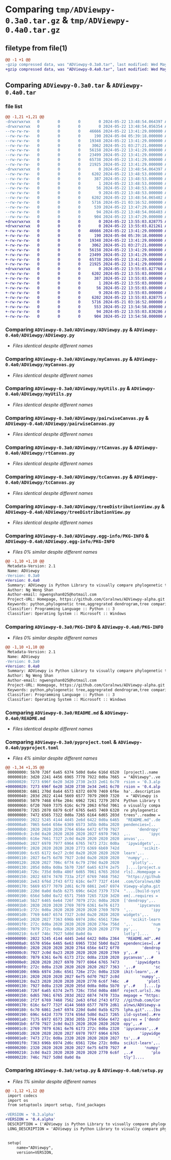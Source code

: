 # Comparing `tmp/ADViewpy-0.3a0.tar.gz` & `tmp/ADViewpy-0.4a0.tar.gz`

## filetype from file(1)

```diff
@@ -1 +1 @@
-gzip compressed data, was "ADViewpy-0.3a0.tar", last modified: Wed May 22 13:48:54 2024, max compression
+gzip compressed data, was "ADViewpy-0.4a0.tar", last modified: Wed May 22 13:55:03 2024, max compression
```

## Comparing `ADViewpy-0.3a0.tar` & `ADViewpy-0.4a0.tar`

### file list

```diff
@@ -1,21 +1,21 @@
-drwxrwxrwx   0        0        0        0 2024-05-22 13:48:54.064397 ADViewpy-0.3a0/
-drwxrwxrwx   0        0        0        0 2024-05-22 13:48:54.056354 ADViewpy-0.3a0/ADViewpy/
--rw-rw-rw-   0        0        0    46666 2024-05-22 13:41:29.000000 ADViewpy-0.3a0/ADViewpy/ADViewpy.py
--rw-rw-rw-   0        0        0      190 2024-05-04 05:39:18.000000 ADViewpy-0.3a0/ADViewpy/__init__.py
--rw-rw-rw-   0        0        0    19348 2024-05-22 13:41:29.000000 ADViewpy-0.3a0/ADViewpy/myCanvas.py
--rw-rw-rw-   0        0        0     3062 2024-05-21 03:27:21.000000 ADViewpy-0.3a0/ADViewpy/myUtils.py
--rw-rw-rw-   0        0        0    56158 2024-05-22 13:41:29.000000 ADViewpy-0.3a0/ADViewpy/pairwiseCanvas.py
--rw-rw-rw-   0        0        0    23499 2024-05-22 13:41:29.000000 ADViewpy-0.3a0/ADViewpy/rtCanvas.py
--rw-rw-rw-   0        0        0    65738 2024-05-22 13:41:29.000000 ADViewpy-0.3a0/ADViewpy/tcCanvas.py
--rw-rw-rw-   0        0        0    21925 2024-05-22 13:41:29.000000 ADViewpy-0.3a0/ADViewpy/treeDistributionView.py
-drwxrwxrwx   0        0        0        0 2024-05-22 13:48:54.064397 ADViewpy-0.3a0/ADViewpy.egg-info/
--rw-rw-rw-   0        0        0     6202 2024-05-22 13:48:53.000000 ADViewpy-0.3a0/ADViewpy.egg-info/PKG-INFO
--rw-rw-rw-   0        0        0      387 2024-05-22 13:48:53.000000 ADViewpy-0.3a0/ADViewpy.egg-info/SOURCES.txt
--rw-rw-rw-   0        0        0        1 2024-05-22 13:48:53.000000 ADViewpy-0.3a0/ADViewpy.egg-info/dependency_links.txt
--rw-rw-rw-   0        0        0       56 2024-05-22 13:48:53.000000 ADViewpy-0.3a0/ADViewpy.egg-info/requires.txt
--rw-rw-rw-   0        0        0        9 2024-05-22 13:48:53.000000 ADViewpy-0.3a0/ADViewpy.egg-info/top_level.txt
--rw-rw-rw-   0        0        0     6202 2024-05-22 13:48:54.065402 ADViewpy-0.3a0/PKG-INFO
--rw-rw-rw-   0        0        0     5716 2024-05-21 03:16:52.000000 ADViewpy-0.3a0/README.md
--rw-rw-rw-   0        0        0      539 2024-05-22 13:47:29.000000 ADViewpy-0.3a0/pyproject.toml
--rw-rw-rw-   0        0        0       94 2024-05-22 13:48:54.066403 ADViewpy-0.3a0/setup.cfg
--rw-rw-rw-   0        0        0      904 2024-05-22 13:47:29.000000 ADViewpy-0.3a0/setup.py
+drwxrwxrwx   0        0        0        0 2024-05-22 13:55:03.828775 ADViewpy-0.4a0/
+drwxrwxrwx   0        0        0        0 2024-05-22 13:55:03.821261 ADViewpy-0.4a0/ADViewpy/
+-rw-rw-rw-   0        0        0    46666 2024-05-22 13:41:29.000000 ADViewpy-0.4a0/ADViewpy/ADViewpy.py
+-rw-rw-rw-   0        0        0      190 2024-05-04 05:39:18.000000 ADViewpy-0.4a0/ADViewpy/__init__.py
+-rw-rw-rw-   0        0        0    19348 2024-05-22 13:41:29.000000 ADViewpy-0.4a0/ADViewpy/myCanvas.py
+-rw-rw-rw-   0        0        0     3062 2024-05-21 03:27:21.000000 ADViewpy-0.4a0/ADViewpy/myUtils.py
+-rw-rw-rw-   0        0        0    56158 2024-05-22 13:41:29.000000 ADViewpy-0.4a0/ADViewpy/pairwiseCanvas.py
+-rw-rw-rw-   0        0        0    23499 2024-05-22 13:41:29.000000 ADViewpy-0.4a0/ADViewpy/rtCanvas.py
+-rw-rw-rw-   0        0        0    65738 2024-05-22 13:41:29.000000 ADViewpy-0.4a0/ADViewpy/tcCanvas.py
+-rw-rw-rw-   0        0        0    21925 2024-05-22 13:41:29.000000 ADViewpy-0.4a0/ADViewpy/treeDistributionView.py
+drwxrwxrwx   0        0        0        0 2024-05-22 13:55:03.827768 ADViewpy-0.4a0/ADViewpy.egg-info/
+-rw-rw-rw-   0        0        0     6202 2024-05-22 13:55:03.000000 ADViewpy-0.4a0/ADViewpy.egg-info/PKG-INFO
+-rw-rw-rw-   0        0        0      387 2024-05-22 13:55:03.000000 ADViewpy-0.4a0/ADViewpy.egg-info/SOURCES.txt
+-rw-rw-rw-   0        0        0        1 2024-05-22 13:55:03.000000 ADViewpy-0.4a0/ADViewpy.egg-info/dependency_links.txt
+-rw-rw-rw-   0        0        0       56 2024-05-22 13:55:03.000000 ADViewpy-0.4a0/ADViewpy.egg-info/requires.txt
+-rw-rw-rw-   0        0        0        9 2024-05-22 13:55:03.000000 ADViewpy-0.4a0/ADViewpy.egg-info/top_level.txt
+-rw-rw-rw-   0        0        0     6202 2024-05-22 13:55:03.828775 ADViewpy-0.4a0/PKG-INFO
+-rw-rw-rw-   0        0        0     5716 2024-05-21 03:16:52.000000 ADViewpy-0.4a0/README.md
+-rw-rw-rw-   0        0        0      553 2024-05-22 13:54:58.000000 ADViewpy-0.4a0/pyproject.toml
+-rw-rw-rw-   0        0        0       94 2024-05-22 13:55:03.830286 ADViewpy-0.4a0/setup.cfg
+-rw-rw-rw-   0        0        0      904 2024-05-22 13:54:58.000000 ADViewpy-0.4a0/setup.py
```

### Comparing `ADViewpy-0.3a0/ADViewpy/ADViewpy.py` & `ADViewpy-0.4a0/ADViewpy/ADViewpy.py`

 * *Files identical despite different names*

### Comparing `ADViewpy-0.3a0/ADViewpy/myCanvas.py` & `ADViewpy-0.4a0/ADViewpy/myCanvas.py`

 * *Files identical despite different names*

### Comparing `ADViewpy-0.3a0/ADViewpy/myUtils.py` & `ADViewpy-0.4a0/ADViewpy/myUtils.py`

 * *Files identical despite different names*

### Comparing `ADViewpy-0.3a0/ADViewpy/pairwiseCanvas.py` & `ADViewpy-0.4a0/ADViewpy/pairwiseCanvas.py`

 * *Files identical despite different names*

### Comparing `ADViewpy-0.3a0/ADViewpy/rtCanvas.py` & `ADViewpy-0.4a0/ADViewpy/rtCanvas.py`

 * *Files identical despite different names*

### Comparing `ADViewpy-0.3a0/ADViewpy/tcCanvas.py` & `ADViewpy-0.4a0/ADViewpy/tcCanvas.py`

 * *Files identical despite different names*

### Comparing `ADViewpy-0.3a0/ADViewpy/treeDistributionView.py` & `ADViewpy-0.4a0/ADViewpy/treeDistributionView.py`

 * *Files identical despite different names*

### Comparing `ADViewpy-0.3a0/ADViewpy.egg-info/PKG-INFO` & `ADViewpy-0.4a0/ADViewpy.egg-info/PKG-INFO`

 * *Files 0% similar despite different names*

```diff
@@ -1,10 +1,10 @@
 Metadata-Version: 2.1
 Name: ADViewpy
-Version: 0.3a0
+Version: 0.4a0
 Summary: ADViewpy is Python Library to visually compare phylogenetic trees
 Author: Ng Weng Shan
 Author-email: ngwengshan025@hotmail.com
 Project-URL: Homepage, https://github.com/Coralnws/ADViewpy-alpha.git
 Keywords: python,phylogenetic tree,aggregrated dendrogram,tree comparison
 Classifier: Programming Language :: Python :: 3
 Classifier: Operating System :: Microsoft :: Windows
```

### Comparing `ADViewpy-0.3a0/PKG-INFO` & `ADViewpy-0.4a0/PKG-INFO`

 * *Files 0% similar despite different names*

```diff
@@ -1,10 +1,10 @@
 Metadata-Version: 2.1
 Name: ADViewpy
-Version: 0.3a0
+Version: 0.4a0
 Summary: ADViewpy is Python Library to visually compare phylogenetic trees
 Author: Ng Weng Shan
 Author-email: ngwengshan025@hotmail.com
 Project-URL: Homepage, https://github.com/Coralnws/ADViewpy-alpha.git
 Keywords: python,phylogenetic tree,aggregrated dendrogram,tree comparison
 Classifier: Programming Language :: Python :: 3
 Classifier: Operating System :: Microsoft :: Windows
```

### Comparing `ADViewpy-0.3a0/README.md` & `ADViewpy-0.4a0/README.md`

 * *Files identical despite different names*

### Comparing `ADViewpy-0.3a0/pyproject.toml` & `ADViewpy-0.4a0/pyproject.toml`

 * *Files 4% similar despite different names*

```diff
@@ -1,34 +1,35 @@
 00000000: 5b70 726f 6a65 6374 5d0d 0a6e 616d 6520  [project]..name 
 00000010: 3d20 2241 4456 6965 7770 7922 0d0a 7665  = "ADViewpy"..ve
-00000020: 7273 696f 6e20 3d20 2730 2e33 2e61 6c70  rsion = '0.3.alp
+00000020: 7273 696f 6e20 3d20 2730 2e34 2e61 6c70  rsion = '0.4.alp
 00000030: 6861 270d 0a64 6573 6372 6970 7469 6f6e  ha'..description
 00000040: 203d 2022 4144 5669 6577 7079 2069 7320   = "ADViewpy is 
 00000050: 5079 7468 6f6e 204c 6962 7261 7279 2074  Python Library t
 00000060: 6f20 7669 7375 616c 6c79 2063 6f6d 7061  o visually compa
 00000070: 7265 2070 6879 6c6f 6765 6e65 7469 6320  re phylogenetic 
 00000080: 7472 6565 7322 0d0a 7265 6164 6d65 203d  trees"..readme =
-00000090: 2022 5245 4144 4d45 2e6d 6422 0d0a 6465   "README.md"..de
-000000a0: 7065 6e64 656e 6369 6573 3d5b 0d0a 2020  pendencies=[..  
-000000b0: 2020 2020 2020 2764 656e 6472 6f70 7927        'dendropy'
-000000c0: 2c0d 0a20 2020 2020 2020 2027 6970 7963  ,..        'ipyc
-000000d0: 616e 7661 7327 2c0d 0a20 2020 2020 2020  anvas',..       
-000000e0: 2027 6970 7977 6964 6765 7473 272c 0d0a   'ipywidgets',..
-000000f0: 2020 2020 2020 2020 2773 6369 6b69 742d          'scikit-
-00000100: 6c65 6172 6e27 2c0d 0a20 2020 2020 2020  learn',..       
-00000110: 2027 6e75 6d70 7927 2c0d 0a20 2020 2020   'numpy',..     
-00000120: 2020 2027 706c 6f74 6c79 270d 0a20 2020     'plotly'..   
-00000130: 205d 0d0a 0d0a 5b70 726f 6a65 6374 2e75   ]....[project.u
-00000140: 726c 735d 0d0a 486f 6d65 7061 6765 203d  rls]..Homepage =
-00000150: 2022 6874 7470 733a 2f2f 6769 7468 7562   "https://github
-00000160: 2e63 6f6d 2f43 6f72 616c 6e77 732f 4144  .com/Coralnws/AD
-00000170: 5669 6577 7079 2d61 6c70 6861 2e67 6974  Viewpy-alpha.git
-00000180: 220d 0a0d 0a5b 6275 696c 642d 7379 7374  "....[build-syst
-00000190: 656d 5d0d 0a72 6571 7569 7265 7320 3d20  em]..requires = 
-000001a0: 5b27 6465 6e64 726f 7079 272c 0d0a 2020  ['dendropy',..  
-000001b0: 2020 2020 2020 2769 7079 6361 6e76 6173        'ipycanvas
-000001c0: 272c 0d0a 2020 2020 2020 2020 2769 7079  ',..        'ipy
-000001d0: 7769 6467 6574 7327 2c0d 0a20 2020 2020  widgets',..     
-000001e0: 2020 2027 7363 696b 6974 2d6c 6561 726e     'scikit-learn
-000001f0: 272c 0d0a 2020 2020 2020 2020 276e 756d  ',..        'num
-00000200: 7079 272c 0d0a 2020 2020 2020 2020 2770  py',..        'p
-00000210: 6c6f 746c 7927 5d0d 0a0d 0a              lotly']....
+00000090: 2022 5245 4144 4d45 2e6d 6422 0d0a 2364   "README.md"..#d
+000000a0: 6570 656e 6465 6e63 6965 733d 5b0d 0a23  ependencies=[..#
+000000b0: 2020 2020 2020 2020 2764 656e 6472 6f70          'dendrop
+000000c0: 7927 2c0d 0a23 2020 2020 2020 2020 2769  y',..#        'i
+000000d0: 7079 6361 6e76 6173 272c 0d0a 2320 2020  pycanvas',..#   
+000000e0: 2020 2020 2027 6970 7977 6964 6765 7473       'ipywidgets
+000000f0: 272c 0d0a 2320 2020 2020 2020 2027 7363  ',..#        'sc
+00000100: 696b 6974 2d6c 6561 726e 272c 0d0a 2320  ikit-learn',..# 
+00000110: 2020 2020 2020 2027 6e75 6d70 7927 2c0d         'numpy',.
+00000120: 0a23 2020 2020 2020 2020 2770 6c6f 746c  .#        'plotl
+00000130: 7927 0d0a 2320 2020 205d 0d0a 0d0a 5b70  y'..#    ]....[p
+00000140: 726f 6a65 6374 2e75 726c 735d 0d0a 486f  roject.urls]..Ho
+00000150: 6d65 7061 6765 203d 2022 6874 7470 733a  mepage = "https:
+00000160: 2f2f 6769 7468 7562 2e63 6f6d 2f43 6f72  //github.com/Cor
+00000170: 616c 6e77 732f 4144 5669 6577 7079 2d61  alnws/ADViewpy-a
+00000180: 6c70 6861 2e67 6974 220d 0a0d 0a5b 6275  lpha.git"....[bu
+00000190: 696c 642d 7379 7374 656d 5d0d 0a23 7265  ild-system]..#re
+000001a0: 7175 6972 6573 203d 205b 2764 656e 6472  quires = ['dendr
+000001b0: 6f70 7927 2c0d 0a23 2020 2020 2020 2020  opy',..#        
+000001c0: 2769 7079 6361 6e76 6173 272c 0d0a 2320  'ipycanvas',..# 
+000001d0: 2020 2020 2020 2027 6970 7977 6964 6765         'ipywidge
+000001e0: 7473 272c 0d0a 2320 2020 2020 2020 2027  ts',..#        '
+000001f0: 7363 696b 6974 2d6c 6561 726e 272c 0d0a  scikit-learn',..
+00000200: 2320 2020 2020 2020 2027 6e75 6d70 7927  #        'numpy'
+00000210: 2c0d 0a23 2020 2020 2020 2020 2770 6c6f  ,..#        'plo
+00000220: 746c 7927 5d0d 0a0d 0a                   tly']....
```

### Comparing `ADViewpy-0.3a0/setup.py` & `ADViewpy-0.4a0/setup.py`

 * *Files 1% similar despite different names*

```diff
@@ -1,12 +1,12 @@
 import codecs
 import os
 from setuptools import setup, find_packages
 
-VERSION = '0.3.alpha'
+VERSION = '0.4.alpha'
 DESCRIPTION = ('ADViewpy is Python Library to visually compare phylogenetic trees')
 LONG_DESCRIPTION = 'ADViewpy is Python Library to visually compare phylogenetic trees, utilizing Aggregated Dendrogram for phylogenetic tree visualization. '
 
 
 setup(
     name="ADViewpy",
     version=VERSION,
```

